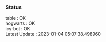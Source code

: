### Status


table : OK  
hogwarts : OK  
icy-bot : OK  
Latest Update : 2023-01-04 05:07:38.498960
